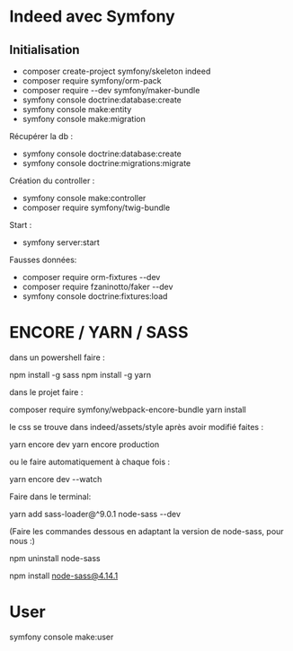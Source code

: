 # Indeed avec Symfony

## Initialisation

- composer create-project symfony/skeleton indeed
- composer require symfony/orm-pack
- composer require --dev symfony/maker-bundle
- symfony console doctrine:database:create
- symfony console make:entity
- symfony console make:migration

Récupérer la db :

- symfony console doctrine:database:create
- symfony console doctrine:migrations:migrate

Création du controller :

- symfony console make:controller
- composer require symfony/twig-bundle

Start :

- symfony server:start

Fausses données:

- composer require orm-fixtures --dev
- composer require fzaninotto/faker --dev
- symfony console doctrine:fixtures:load

# ENCORE / YARN / SASS

dans un powershell faire :

npm install -g sass
npm install -g yarn

dans le projet faire :

composer require symfony/webpack-encore-bundle
yarn install

le css se trouve dans indeed/assets/style
après avoir modifié faites :

yarn encore dev
yarn encore production

ou le faire automatiquement à chaque fois :

yarn encore dev --watch

Faire dans le terminal:

yarn add sass-loader@^9.0.1 node-sass --dev

(Faire les commandes dessous en adaptant la version de node-sass, pour nous :)

npm uninstall node-sass

npm install node-sass@4.14.1

# User

symfony console make:user
